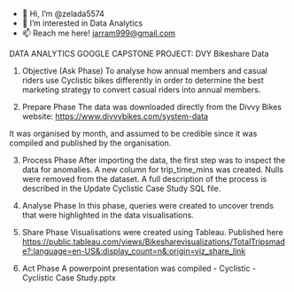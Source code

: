 - 👋 Hi, I’m @zelada5574
- 👀 I’m interested in Data Analytics
- 📫 Reach me here! jarram999@gmail.com

DATA ANALYTICS GOOGLE CAPSTONE PROJECT: DVY Bikeshare Data

1) Objective (Ask Phase)
To analyse how annual members and casual riders use Cyclistic bikes differently in order to determine the best marketing strategy to convert casual riders into annual members.

2) Prepare Phase
The data was downloaded directly from the Divvy Bikes website: https://www.divvybikes.com/system-data

It was organised by month, and assumed to be credible since it was compiled and published by the organisation.

3) Process Phase
After importing the data, the first step was to inspect the data for anomalies. A new column for trip_time_mins was created. Nulls were removed from the dataset. A full description of the process is described in the Update Cyclistic Case Study SQL file.

4) Analyse Phase
In this phase, queries were created to uncover trends that were highlighted in the data visualisations.

5) Share Phase
Visualisations were created using Tableau. Published here https://public.tableau.com/views/Bikesharevisualizations/TotalTripsmade?:language=en-US&:display_count=n&:origin=viz_share_link

6) Act Phase
A powerpoint presentation was compiled - Cyclistic - Cyclistic Case Study.pptx

